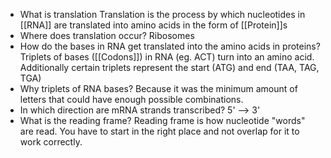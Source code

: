 - What is translation
	Translation is the process by which nucleotides in [[RNA]] are translated into amino acids in the form of [[Protein]]s
- Where does translation occur?
	Ribosomes
-   How do the bases in RNA get translated into the amino acids in proteins?
    Triplets of bases ([[Codons]]) in RNA (eg. ACT) turn into an amino acid. Additionally certain triplets represent the start (ATG) and end (TAA, TAG, TGA)
-   Why triplets of RNA bases?
    Because it was the minimum amount of letters that could have enough possible combinations.
- In which direction are mRNA strands transcribed?
	5' --> 3'
- What is the reading frame?
	Reading frame is how nucleotide "words" are read. You have to start in the right place and not overlap for it to work correctly.